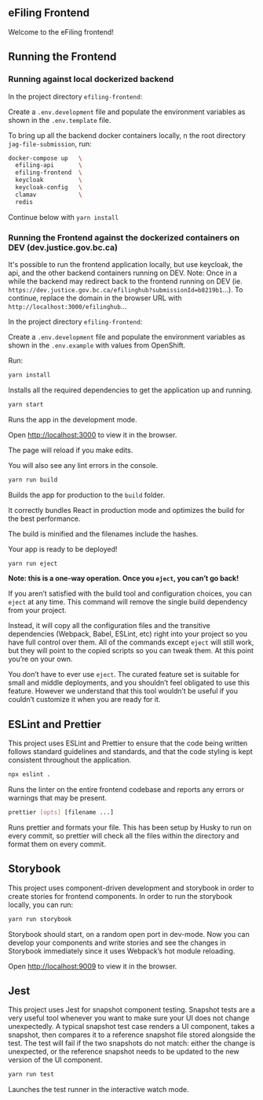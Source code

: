 ## eFiling Frontend

Welcome to the eFiling frontend!

## Running the Frontend

### Running against local dockerized backend

In the project directory `efiling-frontend`:

Create a `.env.development` file and populate the environment variables as
shown in the `.env.template` file.

To bring up all the backend docker containers locally, n the root directory
`jag-file-submission`, run:

```bash
docker-compose up   \
  efiling-api       \
  efiling-frontend  \
  keycloak          \
  keycloak-config   \
  clamav            \
  redis
```

Continue below with `yarn install`

### Running the Frontend against the dockerized containers on DEV (dev.justice.gov.bc.ca)

It's possible to run the frontend application locally, but use keycloak,
the api, and the other backend containers running on DEV.
Note: Once in a while the backend may redirect back to the frontend running
on DEV (ie. `https://dev.justice.gov.bc.ca/efilinghub?submissionId=b8219b1`...).
To continue, replace the domain in the browser URL with `http://localhost:3000/efilinghub`...

In the project directory `efiling-frontend`:

Create a `.env.development` file and populate the environment variables as
shown in the `.env.example` with values from OpenShift.

Run:

```bash
yarn install
```

Installs all the required dependencies to get the application up and running.

```bash
yarn start
```

Runs the app in the development mode.

Open [http://localhost:3000](http://localhost:3000) to view it in the browser.

The page will reload if you make edits.

You will also see any lint errors in the console.

```bash
yarn run build
```

Builds the app for production to the `build` folder.

It correctly bundles React in production mode and optimizes the build for the best performance.

The build is minified and the filenames include the hashes.

Your app is ready to be deployed!

```bash
yarn run eject
```

**Note: this is a one-way operation. Once you `eject`, you can’t go back!**

If you aren’t satisfied with the build tool and configuration choices, you can `eject` at any time. This command will remove the single build dependency from your project.

Instead, it will copy all the configuration files and the transitive dependencies (Webpack, Babel, ESLint, etc) right into your project so you have full control over them. All of the commands except `eject` will still work, but they will point to the copied scripts so you can tweak them. At this point you’re on your own.

You don’t have to ever use `eject`. The curated feature set is suitable for small and middle deployments, and you shouldn’t feel obligated to use this feature. However we understand that this tool wouldn’t be useful if you couldn’t customize it when you are ready for it.

## ESLint and Prettier

This project uses ESLint and Prettier to ensure that the code being written follows standard guidelines and standards, and that the code styling is kept consistent throughout the application.

```bash
npx eslint .
```

Runs the linter on the entire frontend codebase and reports any errors or warnings that may be present.

```bash
prettier [opts] [filename ...]
```

Runs prettier and formats your file. This has been setup by Husky to run on every commit, so prettier will check all the files within the directory and format them on every commit.

## Storybook

This project uses component-driven development and storybook in order to create stories for frontend components. In order to run the storybook locally, you can run:

```bash
yarn run storybook
```

Storybook should start, on a random open port in dev-mode. Now you can develop your components and write stories and see the changes in Storybook immediately since it uses Webpack’s hot module reloading.<br />

Open [http://localhost:9009](http://localhost:9009) to view it in the browser.

## Jest

This project uses Jest for snapshot component testing. Snapshot tests are a very useful tool whenever you want to make sure your UI does not change unexpectedly. A typical snapshot test case renders a UI component, takes a snapshot, then compares it to a reference snapshot file stored alongside the test. The test will fail if the two snapshots do not match: either the change is unexpected, or the reference snapshot needs to be updated to the new version of the UI component.

```bash
yarn run test
```

Launches the test runner in the interactive watch mode.

